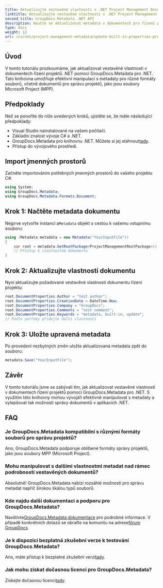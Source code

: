 ```yaml
---
title: Aktualizujte vestavěné vlastnosti v .NET Project Management Documents
linktitle: Aktualizujte vestavěné vlastnosti v .NET Project Management Documents
second_title: GroupDocs.Metadata .NET API
description: Naučte se aktualizovat metadata v dokumentech pro řízení projektů .NET pomocí GroupDocs.Metadata pro .NET. Vylepšete efektivnější správu dokumentů.
type: docs
weight: 12
url: /cs/net/project-management-metadata/update-built-in-properties-project-management-documents/
---
```

## Úvod
V tomto tutoriálu prozkoumáme, jak aktualizovat vestavěné vlastnosti v dokumentech řízení projektů .NET pomocí GroupDocs.Metadata pro .NET. Tato knihovna umožňuje efektivní manipulaci s metadaty pro různé formáty souborů, včetně dokumentů pro správu projektů, jako jsou soubory Microsoft Project (MPP).
## Předpoklady
Než se ponoříte do níže uvedených kroků, ujistěte se, že máte následující předpoklady:
- Visual Studio nainstalované na vašem počítači.
- Základní znalost vývoje C# a .NET.
-  GroupDocs.Metadata pro knihovnu .NET. Můžete si jej stáhnout[tady](https://releases.groupdocs.com/metadata/net/).
- Přístup do vývojového prostředí.

## Import jmenných prostorů
Začněte importováním potřebných jmenných prostorů do vašeho projektu C#:
```csharp
using System;
using GroupDocs.Metadata;
using GroupDocs.Metadata.Formats.Document;
```
## Krok 1: Načtěte metadata dokumentu
 Nejprve vytvořte instanci a`Metadata` objekt s cestou k vašemu vstupnímu souboru:
```csharp
using (Metadata metadata = new Metadata("YourInputFile"))
{
    var root = metadata.GetRootPackage<ProjectManagementRootPackage>();
    // Přístup k vlastnostem dokumentu
}
```
## Krok 2: Aktualizujte vlastnosti dokumentu
Nyní aktualizujte požadované vestavěné vlastnosti dokumentu řízení projektu:
```csharp
root.DocumentProperties.Author = "test author";
root.DocumentProperties.CreationDate = DateTime.Now;
root.DocumentProperties.Company = "GroupDocs";
root.DocumentProperties.Comments = "test comment";
root.DocumentProperties.Keywords = "metadata, built-in, update";
// Podle potřeby přidejte další vlastnosti
```
## Krok 3: Uložte upravená metadata
Po provedení nezbytných změn uložte aktualizovaná metadata zpět do souboru:
```csharp
metadata.Save("YourInputFile");
```

## Závěr
V tomto tutoriálu jsme se zabývali tím, jak aktualizovat vestavěné vlastnosti v dokumentech řízení projektů pomocí GroupDocs.Metadata pro .NET. S využitím této knihovny mohou vývojáři efektivně manipulovat s metadaty a vylepšovat tak možnosti správy dokumentů v aplikacích .NET.

## FAQ
### Je GroupDocs.Metadata kompatibilní s různými formáty souborů pro správu projektů?
Ano, GroupDocs.Metadata podporuje oblíbené formáty správy projektů, jako jsou soubory MPP (Microsoft Project).
### Mohu manipulovat s dalšími vlastnostmi metadat nad rámec podrobností vestavěných dokumentů?
Absolutně! GroupDocs.Metadata nabízí rozsáhlé možnosti pro správu metadat napříč širokou škálou typů souborů.
### Kde najdu další dokumentaci a podporu pro GroupDocs.Metadata?
 Navštivte[GroupDocs.Metadata dokumentace](https://reference.groupdocs.com/metadata/net/) pro podrobné informace. V případě konkrétních dotazů se obraťte na komunitu na adrese[fórum GroupDocs](https://forum.groupdocs.com/c/metadata/14).
### Je k dispozici bezplatná zkušební verze k testování GroupDocs.Metadata?
 Ano, máte přístup k bezplatné zkušební verzi[tady](https://releases.groupdocs.com/).
### Jak mohu získat dočasnou licenci pro GroupDocs.Metadata?
 Získejte dočasnou licenci[tady](https://purchase.groupdocs.com/temporary-license/).